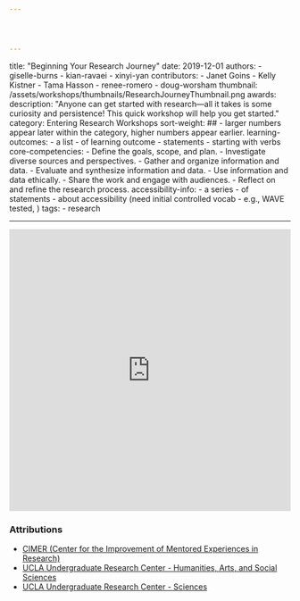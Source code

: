 ```yaml
---




---
```

title:  "Beginning Your Research Journey"
date:   2019-12-01
authors:
    - giselle-burns
    - kian-ravaei
    - xinyi-yan
contributors:
    - Janet Goins
    - Kelly Kistner
    - Tama Hasson
    - renee-romero
    - doug-worsham
thumbnail: /assets/workshops/thumbnails/ResearchJourneyThumbnail.png
awards:
description: "Anyone can get started with research—all it takes is some curiosity and persistence! This quick workshop will help you get started."
category: Entering Research Workshops
sort-weight: ## - larger numbers appear later within the category, higher numbers appear earlier.
learning-outcomes:
    - a list
    - of learning outcome
    - statements
    - starting with verbs
core-competencies:
    - Define the goals, scope, and plan.
    - Investigate diverse sources and perspectives. 
    - Gather and organize information and data.
    - Evaluate and synthesize information and data.
    - Use information and data ethically. 
    - Share the work and engage with audiences. 
    - Reflect on and refine the research process.
accessibility-info:
    - a series
    - of statements
    - about accessibility (need initial controlled vocab - e.g., WAVE tested, )
tags:
    - research

---
<!--H5P-->
<iframe src="https://ccle.ucla.edu/mod/hvp/embed.php?id=2523706" width="100%" height="505" frameborder="0" allowfullscreen="allowfullscreen" class="mb-3"></iframe><script src="https://ccle.ucla.edu/mod/hvp/library/js/h5p-resizer.js" charset="UTF-8"></script>

### Attributions

- [CIMER (Center for the Improvement of Mentored Experiences in Research)](https://cimerproject.org/)
- [UCLA Undergraduate Research Center - Humanities, Arts, and Social Sciences](http://sciences.ugresearch.ucla.edu/)
- [UCLA Undergraduate Research Center - Sciences](http://hass.ugresearch.ucla.edu/)
